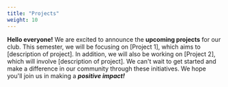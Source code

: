 ```yaml
---
title: "Projects"
weight: 10
---
```


**Hello everyone!** We are excited to announce the **upcoming projects** for our club. This semester, we will be focusing on [Project 1], which aims to [description of project]. In addition, we will also be working on [Project 2], which will involve [description of project]. We can't wait to get started and make a difference in our community through these initiatives. We hope you'll join us in making a _**positive impact!**_
